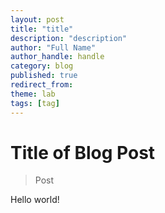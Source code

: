 ```yaml
---
layout: post
title: "title"
description: "description"
author: "Full Name"
author_handle: handle
category: blog
published: true
redirect_from: 
theme: lab
tags: [tag]
---
```



Title of Blog Post
===============================================================

> Post 

Hello world!